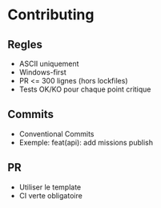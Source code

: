 # Contributing

## Regles

* ASCII uniquement
* Windows-first
* PR <= 300 lignes (hors lockfiles)
* Tests OK/KO pour chaque point critique

## Commits

* Conventional Commits
* Exemple: feat(api): add missions publish

## PR

* Utiliser le template
* CI verte obligatoire
